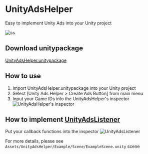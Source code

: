 # UnityAdsHelper

Easy to implement Unity Ads into your Unity project

![ss](https://t.gyazo.com/teams/unity/fbbd15b0a3cb0229a4319004f4537631.gif)

## Download unitypackage

[UnityAdsHelper.unitypackage](https://github.com/yasuyuki-kamata/UnityAdsHelper/releases/latest)

## How to use

1. Import UnityAdsHelper.unitypackage into your Unity project
2. Select [Unity Ads Helper > Create Ads Button] from main menu
3. Input your Game IDs into the UnityAdsHelper's inspector
![UnityAdsHelper's inspector](https://t.gyazo.com/teams/unity/716984532a8fe80f6fffc3d4a8c8d18b.png)

## How to implement [UnityAdsListener](https://unityads.unity3d.com/help/unity/api-unity#iunityadslistener)

Put your callback functions into the inspector
![UnityAdsListener](https://t.gyazo.com/teams/unity/7957494eca6712291e6971e305ff076c.png)

For more details, please see `Assets/UnityAdsHelper/Example/Scene/ExampleScene.unity` scene
